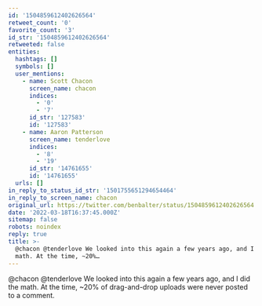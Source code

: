 ```yaml
---
id: '1504859612402626564'
retweet_count: '0'
favorite_count: '3'
id_str: '1504859612402626564'
retweeted: false
entities:
  hashtags: []
  symbols: []
  user_mentions:
    - name: Scott Chacon
      screen_name: chacon
      indices:
        - '0'
        - '7'
      id_str: '127583'
      id: '127583'
    - name: Aaron Patterson
      screen_name: tenderlove
      indices:
        - '8'
        - '19'
      id_str: '14761655'
      id: '14761655'
  urls: []
in_reply_to_status_id_str: '1501755651294654464'
in_reply_to_screen_name: chacon
original_url: https://twitter.com/benbalter/status/1504859612402626564
date: '2022-03-18T16:37:45.000Z'
sitemap: false
robots: noindex
reply: true
title: >-
  @chacon @tenderlove We looked into this again a few years ago, and I did the
  math. At the time, ~20%…
---
```


@chacon @tenderlove We looked into this again a few years ago, and I did the math. At the time, ~20% of drag-and-drop uploads were never posted to a comment.